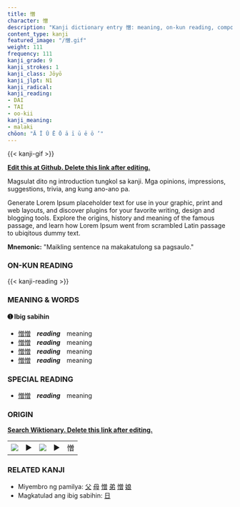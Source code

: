 ```yaml
---
title: 憎
character: 憎
description: "Kanji dictionary entry 憎: meaning, on-kun reading, compounds, origin, related kanji"
content_type: kanji
featured_image: "/憎.gif"
weight: 111
frequency: 111
kanji_grade: 9
kanji_strokes: 1
kanji_class: Jōyō
kanji_jlpt: N1
kanji_radical: 
kanji_reading: 
- DAI
- TAI
- oo-kii
kanji_meaning:
- malaki
chōon: "Ā Ī Ū Ē Ō ā ī ū ē ō ’"
---
```

[//]: # (Don't edit the line below. Kanji animated GIF code is automatically generated.)
{{< kanji-gif >}}

[//]: # (Edit below this line.)

**[Edit this at Github. Delete this link after editing.](https://github.com/tim0g/tim/tree/main/content/kanji/憎/index.md)**

Magsulat dito ng introduction tungkol sa kanji. Mga opinions, impressions, suggestions, trivia, ang kung ano-ano pa.

Generate Lorem Ipsum placeholder text for use in your graphic, print and web layouts, and discover plugins for your favorite writing, design and blogging tools. Explore the origins, history and meaning of the famous passage, and learn how Lorem Ipsum went from scrambled Latin passage to ubiqitous dummy text.
 
**Mnemonic:** "Maikling sentence na makakatulong sa pagsaulo."

### ON-KUN READING

[//]: # (Don't edit the line below. ON-KUN READING code is automatically generated.)
{{< kanji-reading >}}

### MEANING & WORDS

#### ➊ **Ibig sabihin**
  - [憎](../憎)[憎](../憎)　***reading***　meaning
  - [憎](../憎)[憎](../憎)　***reading***　meaning
  - [憎](../憎)[憎](../憎)　***reading***　meaning
  - [憎](../憎)[憎](../憎)　***reading***　meaning

### SPECIAL READING
  - [憎](../憎)[憎](../憎)　***reading***　meaning

### ORIGIN

**[Search Wiktionary. Delete this link after editing.](https://wiktionary.org/wiki/憎)**
<table class="kanji-table"><tr><td>
<img src="60px-憎-bronze.svg.png">
</td><td>▶</td><td>
<img src="60px-憎-oracle.svg.png">
</td><td>▶</td>
<td class="kanji-origin">憎</td>
</tr></table>

### RELATED KANJI
- Miyembro ng pamilya: [父](../父) [母](../母) [憎](../憎) [弟](../弟) [憎](../憎) [娘](../娘)
- Magkatulad ang ibig sabihin: [日](../日)
